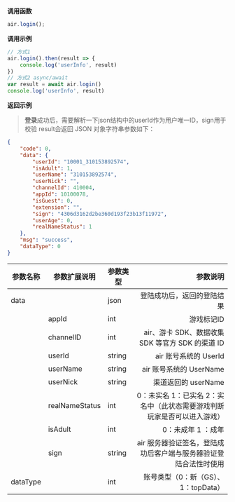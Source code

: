 **调用函数**
```js
air.login();
```

**调用示例**
```js
// 方式1
air.login().then(result => {
    console.log('userInfo', result)
})
// 方式2 async/await
var result = await air.login()
console.log('userInfo', result)
```

**返回示例**
> **登录**成功后，需要解析一下json结构中的userId作为用户唯一ID，sign用于校验
result会返回 JSON 对象字符串参数如下：
```json
{
    "code": 0,
    "data": {
        "userId": "10001_310153892574",
        "isAdult": 1,
        "userName": "310153892574",
        "userNick": "",
        "channelId": 410004,
        "appId": 10100078,
        "isGuest": 0,
        "extension": "",
        "sign": "4306d3162d2be360d193f23b13f11972",
        "userAge": 0,
        "realNameStatus": 1
    },
    "msg": "success",
    "dataType": 0
}
```
| 参数名称 | 参数扩展说明   | 参数类型 |                                                                参数说明 |
| -------- | -------------- | -------- | -----------------------------------------------------------------------:|
| data   |                | json   |                                              登陆成功后，返回的登陆结果 |
|          | appId          | int      |                                                              游戏标记ID |
|          | channelID      | int      |                      air、游卡 SDK、数据收集 SDK 等官方 SDK 的渠道 ID |
|          | userId         | string   |                                                 air 账号系统的 UserId |
|          | userName       | string   |                                               air 账号系统的 UserName |
|          | userNick       | string   |                                                     渠道返回的 userName |
|          | realNameStatus | int      | 0：未实名 1：已实名 2：实名中（此状态需要游戏判断玩家是否可以进入游戏） |
|          | isAdult        | int      |                                                      0：未成年 1 ：成年 |
|          | sign           | string   |      air 服务器验证签名，登陆成功后客户端与服务器验证登陆合法性时使用 |
| dataType |                | int      |                                     账号类型（0：新（GS）、1：topData） |